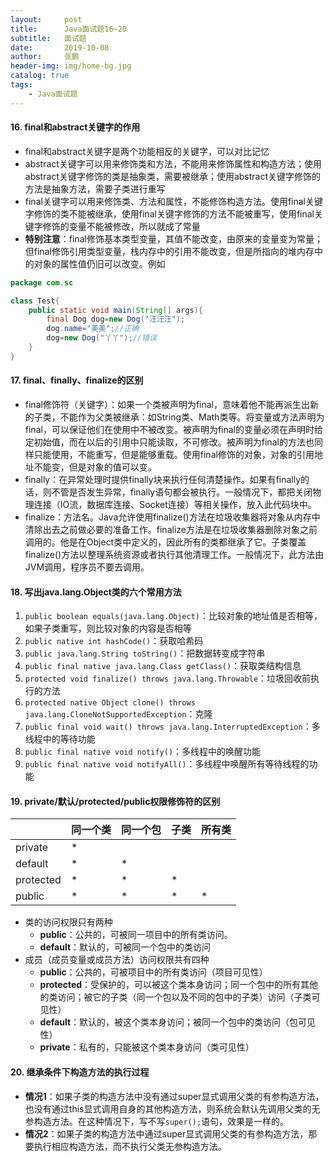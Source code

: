 ```yaml
---
layout:     post 
title:      Java面试题16~20
subtitle:   面试题
date:       2019-10-08
author:     张鹏
header-img: img/home-bg.jpg
catalog: true   
tags:                         
    - Java面试题
---
```


#### 16. final和abstract关键字的作用

- final和abstract关键字是两个功能相反的关键字，可以对比记忆
- abstract关键字可以用来修饰类和方法，不能用来修饰属性和构造方法；使用abstract关键字修饰的类是抽象类，需要被继承；使用abstract关键字修饰的方法是抽象方法，需要子类进行重写
- final关键字可以用来修饰类、方法和属性，不能修饰构造方法。使用final关键字修饰的类不能被继承，使用final关键字修饰的方法不能被重写，使用final关键字修饰的变量不能被修改，所以就成了常量
- **特别注意**：final修饰基本类型变量，其值不能改变，由原来的变量变为常量；但final修饰引用类型变量，栈内存中的引用不能改变，但是所指向的堆内存中的对象的属性值仍旧可以改变。例如

```java
package com.sc

class Test{
    public static void main(String[] args){
        final Dog dog=new Dog("汪汪汪");
        dog.name="美美";//正确
        dog=new Dog("丫丫");//错误
    }
}
```

#### 17.  final、finally、finalize的区别

- final修饰符（关键字）：如果一个类被声明为final，意味着他不能再派生出新的子类，不能作为父类被继承：如String类、Math类等。将变量或方法声明为final，可以保证他们在使用中不被改变。被声明为final的变量必须在声明时给定初始值，而在以后的引用中只能读取，不可修改。被声明为final的方法也同样只能使用，不能重写，但是能够重载。使用final修饰的对象，对象的引用地址不能变，但是对象的值可以变。
- finally：在异常处理时提供finally块来执行任何清楚操作。如果有finally的话，则不管是否发生异常，finally语句都会被执行。一般情况下，都把关闭物理连接（IO流，数据库连接、Socket连接）等相关操作，放入此代码块中。
- finalize：方法名。Java允许使用finalize()方法在垃圾收集器将对象从内存中清除出去之前做必要的准备工作。finalize方法是在垃圾收集器删除对象之前调用的。他是在Object类中定义的，因此所有的类都继承了它。子类覆盖finalize()方法以整理系统资源或者执行其他清理工作。一般情况下，此方法由JVM调用，程序员不要去调用。

#### 18. 写出java.lang.Object类的六个常用方法

1. `public boolean equals(java.lang.Object)`：比较对象的地址值是否相等，如果子类重写，则比较对象的内容是否相等
2. `public native int hashCode()`：获取哈希码
3. `public java.lang.String toString()`：把数据转变成字符串
4. `public final native java.lang.Class getClass()`：获取类结构信息
5. `protected void finalize() throws java.lang.Throwable`：垃圾回收前执行的方法
6. `protected native Object clone() throws java.lang.CloneNotSupportedException`：克隆
7. `public final void wait() throws java.lang.InterruptedException`：多线程中的等待功能
8. `public final native void notify()`：多线程中的唤醒功能
9. `public final native void notifyAll()`：多线程中唤醒所有等待线程的功能

#### 19.  private/默认/protected/public权限修饰符的区别

|           | 同一个类 | 同一个包 | 子类 | 所有类 |
| --------- | -------- | -------- | ---- | ------ |
| private   | *        |          |      |        |
| default   | *        | *        |      |        |
| protected | *        | *        | *    |        |
| public    | *        | *        | *    | *      |

- 类的访问权限只有两种
   - **public**：公共的，可被同一项目中的所有类访问。
   - **default**：默认的，可被同一个包中的类访问
- 成员（成员变量或成员方法）访问权限共有四种
   - **public**：公共的，可被项目中的所有类访问（项目可见性）
   - **protected**：受保护的，可以被这个类本身访问；同一个包中的所有其他的类访问；被它的子类（同一个包以及不同的包中的子类）访问（子类可见性）
   - **default**：默认的，被这个类本身访问；被同一个包中的类访问（包可见性）
   - **private**：私有的，只能被这个类本身访问（类可见性）

#### 20. 继承条件下构造方法的执行过程

- **情况1**：如果子类的构造方法中没有通过super显式调用父类的有参构造方法，也没有通过this显式调用自身的其他构造方法，则系统会默认先调用父类的无参构造方法。在这种情况下，写不写`super();`语句，效果是一样的。
- **情况2**：如果子类的构造方法中通过super显式调用父类的有参构造方法，那要执行相应构造方法，而不执行父类无参构造方法。